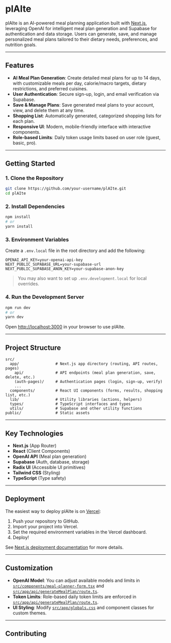 # plAIte

plAIte is an AI-powered meal planning application built with [Next.js](https://nextjs.org), leveraging OpenAI for intelligent meal plan generation and Supabase for authentication and data storage. Users can generate, save, and manage personalized meal plans tailored to their dietary needs, preferences, and nutrition goals.

---

## Features

- **AI Meal Plan Generation**: Create detailed meal plans for up to 14 days, with customizable meals per day, calorie/macro targets, dietary restrictions, and preferred cuisines.
- **User Authentication**: Secure sign-up, login, and email verification via Supabase.
- **Save & Manage Plans**: Save generated meal plans to your account, view, and delete them at any time.
- **Shopping List**: Automatically generated, categorized shopping lists for each plan.
- **Responsive UI**: Modern, mobile-friendly interface with interactive components.
- **Role-based Limits**: Daily token usage limits based on user role (guest, basic, pro).

---

## Getting Started

### 1. Clone the Repository

```sh
git clone https://github.com/your-username/plAIte.git
cd plAIte
```

### 2. Install Dependencies

```sh
npm install
# or
yarn install
```

### 3. Environment Variables

Create a `.env.local` file in the root directory and add the following:

```
OPENAI_API_KEY=your-openai-api-key
NEXT_PUBLIC_SUPABASE_URL=your-supabase-url
NEXT_PUBLIC_SUPABASE_ANON_KEY=your-supabase-anon-key
```

> You may also want to set up `.env.development.local` for local overrides.

### 4. Run the Development Server

```sh
npm run dev
# or
yarn dev
```

Open [http://localhost:3000](http://localhost:3000) in your browser to use plAIte.

---

## Project Structure

```
src/
  app/                # Next.js app directory (routing, API routes, pages)
    api/              # API endpoints (meal plan generation, save, delete, etc.)
    (auth-pages)/     # Authentication pages (login, sign-up, verify)
    ...
  components/         # React UI components (forms, results, shopping list, etc.)
  lib/                # Utility libraries (actions, helpers)
  types/              # TypeScript interfaces and types
  utils/              # Supabase and other utility functions
public/               # Static assets
```

---

## Key Technologies

- **Next.js** (App Router)
- **React** (Client Components)
- **OpenAI API** (Meal plan generation)
- **Supabase** (Auth, database, storage)
- **Radix UI** (Accessible UI primitives)
- **Tailwind CSS** (Styling)
- **TypeScript** (Type safety)

---

## Deployment

The easiest way to deploy plAIte is on [Vercel](https://vercel.com/):

1. Push your repository to GitHub.
2. Import your project into Vercel.
3. Set the required environment variables in the Vercel dashboard.
4. Deploy!

See [Next.js deployment documentation](https://nextjs.org/docs/app/building-your-application/deploying) for more details.

---

## Customization

- **OpenAI Model**: You can adjust available models and limits in [`src/components/meal-planner-form.tsx`](src/components/meal-planner-form.tsx) and [`src/app/api/generateMealPlan/route.ts`](src/app/api/generateMealPlan/route.ts).
- **Token Limits**: Role-based daily token limits are enforced in [`src/app/api/generateMealPlan/route.ts`](src/app/api/generateMealPlan/route.ts).
- **UI Styling**: Modify [`src/app/globals.css`](src/app/globals.css) and component classes for custom themes.

---

## Contributing
